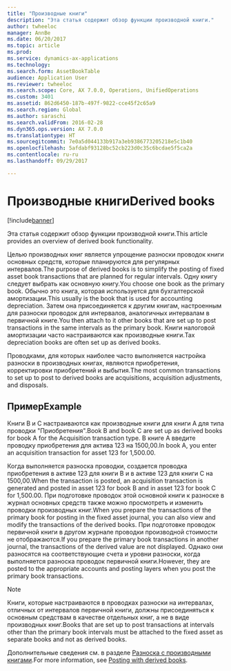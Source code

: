 ```yaml
---
title: "Производные книги"
description: "Эта статья содержит обзор функции производной книги."
author: twheeloc
manager: AnnBe
ms.date: 06/20/2017
ms.topic: article
ms.prod: 
ms.service: dynamics-ax-applications
ms.technology: 
ms.search.form: AssetBookTable
audience: Application User
ms.reviewer: twheeloc
ms.search.scope: Core, AX 7.0.0, Operations, UnifiedOperations
ms.custom: 3401
ms.assetid: 862d6450-187b-497f-9822-cce45f2c65a9
ms.search.region: Global
ms.author: saraschi
ms.search.validFrom: 2016-02-28
ms.dyn365.ops.version: AX 7.0.0
ms.translationtype: HT
ms.sourcegitcommit: 7e0a5d044133b917a3eb9386773205218e5c1b40
ms.openlocfilehash: 5afdabf93128bc52cb223d0c35c6bcdae5f5ca2a
ms.contentlocale: ru-ru
ms.lasthandoff: 09/29/2017

---
```


# <a name="derived-books"></a><span data-ttu-id="5b680-103">Производные книги</span><span class="sxs-lookup"><span data-stu-id="5b680-103">Derived books</span></span>

[!include[banner](../includes/banner.md)]


<span data-ttu-id="5b680-104">Эта статья содержит обзор функции производной книги.</span><span class="sxs-lookup"><span data-stu-id="5b680-104">This article provides an overview of derived book functionality.</span></span>

<span data-ttu-id="5b680-105">Целью производных книг является упрощение разноски проводок книги основных средств, которые планируются для регулярных интервалов.</span><span class="sxs-lookup"><span data-stu-id="5b680-105">The purpose of derived books is to simplify the posting of fixed asset book transactions that are planned for regular intervals.</span></span>  <span data-ttu-id="5b680-106">Одну книгу следует выбрать как основную книгу.</span><span class="sxs-lookup"><span data-stu-id="5b680-106">You choose one book as the primary book.</span></span> <span data-ttu-id="5b680-107">Обычно это книга, которая используется для бухгалтерской амортизации.</span><span class="sxs-lookup"><span data-stu-id="5b680-107">This usually is the book that is used for accounting depreciation.</span></span> <span data-ttu-id="5b680-108">Затем она присоединяется к другим книгам, настроенным для разноски проводок для интервалов, аналогичных интервалам в первичной книге.</span><span class="sxs-lookup"><span data-stu-id="5b680-108">You then attach to it other books that are set up to post transactions in the same intervals as the primary book.</span></span> <span data-ttu-id="5b680-109">Книги налоговой амортизации часто настраиваются как производные книги.</span><span class="sxs-lookup"><span data-stu-id="5b680-109">Tax depreciation books are often set up as derived books.</span></span> 

<span data-ttu-id="5b680-110">Проводками, для которых наиболее часто выполняется настройка разноски в производных книгах, являются приобретения, корректировки приобретений и выбытия.</span><span class="sxs-lookup"><span data-stu-id="5b680-110">The most common transactions to set up to post to derived books are acquisitions, acquisition adjustments, and disposals.</span></span> 

## <a name="example"></a><span data-ttu-id="5b680-111">Пример</span><span class="sxs-lookup"><span data-stu-id="5b680-111">Example</span></span>

<span data-ttu-id="5b680-112">Книги B и C настраиваются как производные книги для книги A для типа проводки "Приобретения".</span><span class="sxs-lookup"><span data-stu-id="5b680-112">Book B and book C are set up as derived books for book A for the Acquisition transaction type.</span></span> <span data-ttu-id="5b680-113">В книге A введите проводку приобретения для актива 123 на 1500,00.</span><span class="sxs-lookup"><span data-stu-id="5b680-113">In book A, you enter an acquisition transaction for asset 123 for 1,500.00.</span></span> 

<span data-ttu-id="5b680-114">Когда выполняется разноска проводки, создается проводка приобретения в активе 123 для книги B и в активе 123 для книги C на 1500,00.</span><span class="sxs-lookup"><span data-stu-id="5b680-114">When the transaction is posted, an acquisition transaction is generated and posted in asset 123 for book B and in asset 123 for book C for 1,500.00.</span></span> <span data-ttu-id="5b680-115">При подготовке проводок этой основной книги к разноске в журнал основных средств также можно просмотреть и изменить проводки производных книг.</span><span class="sxs-lookup"><span data-stu-id="5b680-115">When you prepare the transactions of the primary book for posting in the fixed asset journal, you can also view and modify the transactions of the derived books.</span></span> <span data-ttu-id="5b680-116">При подготовке проводок первичной книги в другом журнале проводки производной стоимости не отображаются.</span><span class="sxs-lookup"><span data-stu-id="5b680-116">If you prepare the primary book transactions in another journal, the transactions of the derived value are not displayed.</span></span> <span data-ttu-id="5b680-117">Однако они разносятся на соответствующие счета и уровни разноски, когда выполняется разноска проводок первичной книги.</span><span class="sxs-lookup"><span data-stu-id="5b680-117">However, they are posted to the appropriate accounts and posting layers when you post the primary book transactions.</span></span>

> [!NOTE]                                                                                                                               
> <span data-ttu-id="5b680-118">Книги, которые настраиваются в проводках разноски на интервалах, отличных от интервалов первичной книги, должны присоединяться к основным средствам в качестве отдельных книг, а не в виде производных книг.</span><span class="sxs-lookup"><span data-stu-id="5b680-118">Books that are set up to post transactions at intervals other than the primary book intervals must be attached to the fixed asset as separate books and not as derived books.</span></span>  

<span data-ttu-id="5b680-119">Дополнительные сведения см. в разделе [Разноска с производными книгами](post-derived-value-models.md).</span><span class="sxs-lookup"><span data-stu-id="5b680-119">For more information, see [Posting with derived books](post-derived-value-models.md).</span></span>




